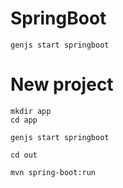 # SpringBoot

```
genjs start springboot
```

# New project

```
mkdir app
cd app

genjs start springboot

cd out

mvn spring-boot:run
```
